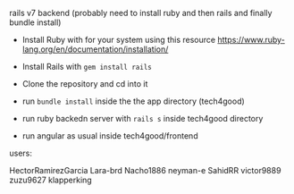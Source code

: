 rails v7 backend (probably need to install ruby and then rails and finally bundle install)

- Install Ruby with for your system using this resource
https://www.ruby-lang.org/en/documentation/installation/

- Install Rails with `gem install rails`

- Clone the repository and cd into it

- run `bundle install` inside the the app directory (tech4good)

- run ruby backedn server with `rails s` inside tech4good directory

- run angular as usual inside tech4good/frontend


users:

HectorRamirezGarcia
Lara-brd
Nacho1886
neyman-e
SahidRR
victor9889
zuzu9627
klapperking
